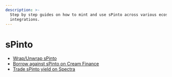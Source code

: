 ```yaml
---
description: >-
  Step by step guides on how to mint and use sPinto across various ecosystem
  integrations.
---
```


# sPinto

* [Wrap/Unwrap sPinto](wrap-unwrap-spinto.md)
* [Borrow against sPinto on Cream Finance](borrow-against-spinto-on-cream-finance.md)
* [Trade sPinto yield on Spectra](trade-spinto-yield-on-spectra.md)
